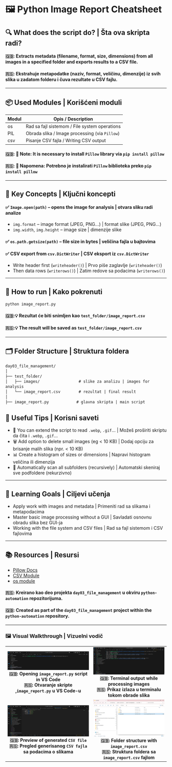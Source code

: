 # 🖼️ Python Image Report Cheatsheet

## 🔍 What does the script do? | Šta ova skripta radi?

#### 🇬🇧: Extracts metadata (filename, format, size, dimensions) from all images in a specified folder and exports results to a CSV file.
#### 🇷🇸: Ekstrahuje metapodatke (naziv, format, veličinu, dimenzije) iz svih slika u zadatom folderu i čuva rezultate u CSV fajlu.

---

## 📦 Used Modules | Korišćeni moduli

| Modul | Opis / Description                             |
| ----- | ---------------------------------------------- |
| os    | Rad sa fajl sistemom / File system operations  |
| PIL   | Obrada slika / Image processing (via `Pillow`) |
| csv   | Pisanje CSV fajla / Writing CSV output         |

#### 🇬🇧: 🔧 Note: It is necessary to install `Pillow` library via `pip install pillow`
#### 🇷🇸: 🔧 Napomena: Potrebno je instalirati `Pillow` biblioteka preko `pip install pillow`


---

## 🧠 Key Concepts | Ključni koncepti

#### ✅ `Image.open(path)` – opens the image for analysis | otvara sliku radi analize

- `img.format` – image format (JPEG, PNG...) | format slike (JPEG, PNG...)
- `img.width`, `img.height` – image size | dimenzije slike

#### ✅ `os.path.getsize(path)` – file size in bytes | veličina fajla u bajtovima

#### ✅ CSV export from `csv.DictWriter` | CSV eksport iz `csv.DictWriter` 

- Write header first (`writeheader()`) | Prvo piše zaglavlje (`writeheader()`)
- Then data rows (`writerows()`) | Zatim redove sa podacima (`writerows()`)

---

## 🧪 How to run | Kako pokrenuti

```bash
python image_report.py
```

#### 🇬🇧:💡 Rezultat će biti snimljen kao `test_folder/image_report.csv`
#### 🇷🇸:💡 The result will be saved as `test_folder/image_report.csv`
---

## 🗂️ Folder Structure | Struktura foldera

```
day03_file_management/
│
├── test_folder/
│   ├── images/                 # slike za analizu | images for analysis
│   └── image_report.csv        # rezultat | final result
│
├── image_report.py            # glavna skripta | main script
```

## 🧠 Useful Tips | Korisni saveti

- 📸 You can extend the script to read `.webp`, `.gif`... | Možeš proširiti skriptu da čita i `.webp`, `.gif`...
- 🗑️ Add option to delete small images (eg < 10 KB) | Dodaj opciju za brisanje malih slika (npr. < 10 KB)
- 📊 Create a histogram of sizes or dimensions | Napravi histogram veličina ili dimenzija
- 🔁 Automatically scan all subfolders (recursively) | Automatski skeniraj sve podfoldere (rekurzivno)

---

## 🎯 Learning Goals | Ciljevi učenja

- Apply work with images and metadata | Primeniti rad sa slikama i metapodacima
- Master basic image processing without a GUI | Savladati osnovnu obradu slika bez GUI-ja
- Working with the file system and CSV files | Rad sa fajl sistemom i CSV fajlovima

---

## 📚 Resources | Resursi

- [Pillow Docs](https://pillow.readthedocs.io/en/stable/)
- [CSV Module](https://docs.python.org/3/library/csv.html)
- [os module](https://docs.python.org/3/library/os.html)

#### 🇷🇸: Kreirano kao deo projekta `day03_file_management` u okviru `python-automation` repozitorijuma.
#### 🇬🇧: Created as part of the `day03_file_management` project within the `python-automation` repository.

---
### 🖼️ Visual Walkthrough | Vizuelni vodič

<table>
  <tr>
    <td align="center">
      <img src="../assets/image_report-step1.png" width="400"/><br/>
      <strong>🇬🇧: Opening <code>image_report.py</code> script in VS Code<br/>🇷🇸: Otvaranje skripte ,<code>image_report.py</code> u VS Code-u</strong>
    </td>
    <td align="center">
      <img src="../assets/image_report-step2.png" width="280"/><br/>
      <strong>🇬🇧: Terminal output while processing images<br/>🇷🇸: Prikaz izlaza u terminalu tokom obrade slika</strong>
    </td>
  </tr>
  <tr>
    <td align="center">
      <img src="../assets/image_report-step3.png" width="380"/><br/>
      <strong>🇬🇧: Preview of generated <code>CSV file</code><br/>🇷🇸: Pregled generisanog <code>CSV fajla</code> sa podacima o slikama</strong>
    </td>
    <td align="center">
      <img src="../assets/image_report-step4.png" width="280"/><br/>
      <strong>🇬🇧: Folder structure with <code>image_report.csv</code><br/>🇷🇸: Struktura foldera sa <code>image_report.csv</code> fajlom</strong>
    </td>
  </tr>
</table>


